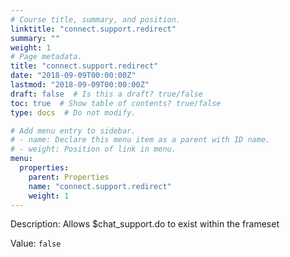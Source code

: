 ```yaml
---
# Course title, summary, and position.
linktitle: "connect.support.redirect"
summary: ""
weight: 1
# Page metadata.
title: "connect.support.redirect"
date: "2018-09-09T00:00:00Z"
lastmod: "2018-09-09T00:00:00Z"
draft: false  # Is this a draft? true/false
toc: true  # Show table of contents? true/false
type: docs  # Do not modify.

# Add menu entry to sidebar.
# - name: Declare this menu item as a parent with ID name.
# - weight: Position of link in menu.
menu:
  properties:
    parent: Properties
    name: "connect.support.redirect"
    weight: 1
---
```


Description: Allows $chat_support.do to exist within the frameset


Value: `false`